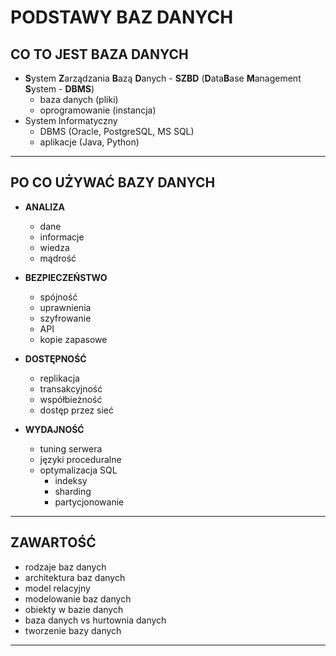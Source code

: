 # PODSTAWY BAZ DANYCH

## CO TO JEST BAZA DANYCH

- **S**ystem **Z**arządzania **B**azą **D**anych - **SZBD** (**D**ata**B**ase **M**anagement **S**ystem - **DBMS**)
    - baza danych (pliki)
    - oprogramowanie (instancja)
- System Informatyczny
    - DBMS (Oracle, PostgreSQL, MS SQL)
    - aplikacje (Java, Python)

---  

## PO CO UŻYWAĆ BAZY DANYCH

- **ANALIZA**
    - dane
    - informacje
    - wiedza
    - mądrość

- **BEZPIECZEŃSTWO**
    - spójność
    - uprawnienia
    - szyfrowanie
    - API
    - kopie zapasowe

- **DOSTĘPNOŚĆ**
    - replikacja
    - transakcyjność
    - współbieżność
    - dostęp przez sieć

- **WYDAJNOŚĆ**
    - tuning serwera
    - języki proceduralne
    - optymalizacja SQL
        - indeksy
        - sharding
        - partycjonowanie

---  

## ZAWARTOŚĆ

- rodzaje baz danych
- architektura baz danych
- model relacyjny
- modelowanie baz danych
- obiekty w bazie danych
- baza danych vs hurtownia danych
- tworzenie bazy danych

---  